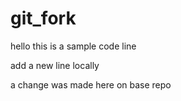 # git_fork

hello this is a sample code line

add a new line locally

a change was made here on base repo
